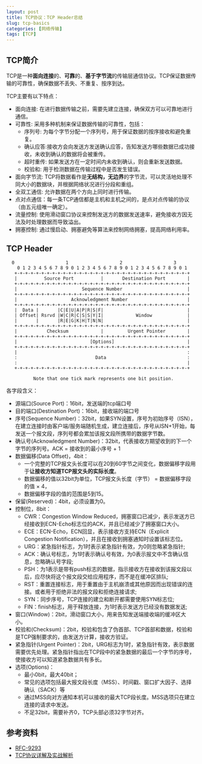 ```yaml
---
layout: post
title: TCP协议：TCP Header总结
slug: tcp-basics
categories: [网络传输]
tags: [TCP]
---
```


## TCP简介
TCP是一种**面向连接**的、**可靠**的、**基于字节流**的传输层通信协议。TCP保证数据传输的可靠性，确保数据不丢失、不重复、按序到达。

TCP主要有以下特点：
+ 面向连接: 在进行数据传输之前，需要先建立连接，确保双方可以可靠地进行通信。
+ 可靠性: 采用多种机制来保证数据传输的可靠性，包括：
    + 序列号: 为每个字节分配一个序列号，用于保证数据的按序接收和避免重复。
    + 确认应答:接收方会向发送方发送确认应答，告知发送方哪些数据已成功接收，未收到确认的数据将会被重传。
    + 超时重传: 如果发送方在一定时间内未收到确认，则会重新发送数据。
    + 校验和: 用于检测数据在传输过程中是否发生错误。
+ 面向字节流: TCP将数据看作是**无结构，无边界**的字节流，可以灵活地处理不同大小的数据块，并根据网络状况进行分段和重组。
+ 全双工通信: 允许数据在两个方向上同时进行传输。
+ 点对点通信：每一条TCP通信都是主机和主机之间的，是点对点传输的协议（由五元组唯一确定）。
+ 流量控制: 使用滑动窗口协议来控制发送方的数据发送速率，避免接收方因无法及时处理数据而导致溢出。
+ 拥塞控制: 通过慢启动、拥塞避免等算法来控制网络拥塞，提高网络利用率。

## TCP Header

```
  0                   1                   2                   3
    0 1 2 3 4 5 6 7 8 9 0 1 2 3 4 5 6 7 8 9 0 1 2 3 4 5 6 7 8 9 0 1
   +-+-+-+-+-+-+-+-+-+-+-+-+-+-+-+-+-+-+-+-+-+-+-+-+-+-+-+-+-+-+-+-+
   |          Source Port          |       Destination Port        |
   +-+-+-+-+-+-+-+-+-+-+-+-+-+-+-+-+-+-+-+-+-+-+-+-+-+-+-+-+-+-+-+-+
   |                        Sequence Number                        |
   +-+-+-+-+-+-+-+-+-+-+-+-+-+-+-+-+-+-+-+-+-+-+-+-+-+-+-+-+-+-+-+-+
   |                    Acknowledgment Number                      |
   +-+-+-+-+-+-+-+-+-+-+-+-+-+-+-+-+-+-+-+-+-+-+-+-+-+-+-+-+-+-+-+-+
   |  Data |       |C|E|U|A|P|R|S|F|                               |
   | Offset| Rsrvd |W|C|R|C|S|S|Y|I|            Window             |
   |       |       |R|E|G|K|H|T|N|N|                               |
   +-+-+-+-+-+-+-+-+-+-+-+-+-+-+-+-+-+-+-+-+-+-+-+-+-+-+-+-+-+-+-+-+
   |           Checksum            |         Urgent Pointer        |
   +-+-+-+-+-+-+-+-+-+-+-+-+-+-+-+-+-+-+-+-+-+-+-+-+-+-+-+-+-+-+-+-+
   |                           [Options]                           |
   +-+-+-+-+-+-+-+-+-+-+-+-+-+-+-+-+-+-+-+-+-+-+-+-+-+-+-+-+-+-+-+-+
   |                                                               :
   :                             Data                              :
   :                                                               |
   +-+-+-+-+-+-+-+-+-+-+-+-+-+-+-+-+-+-+-+-+-+-+-+-+-+-+-+-+-+-+-+-+

          Note that one tick mark represents one bit position.
```
各字段含义：

+ 源端口(Source Port)：16bit，发送端的tcp端口号
+ 目的端口(Destination Port)：16bit，接收端的端口号
+ 序号(Sequence Number)：32bit，如果SYN设置，序号为初始序号（ISN），在建立连接时由客户端/服务端随机生成，建立连接后，序号从ISN+1开始，每发送一个报文段，序列号都会累加该报文段所携带的数据字节数。
+ 确认号(Acknowledgment Number)：32bit，代表接收方期望收到的下一个字节的序列号。ACK = 接收到的最小序号 + 1
+ 数据偏移(Data Offset)，4bit：
    + 一个完整的TCP报文头长度可以在20到60字节之间变化，数据偏移字段用于**让接收方知道TCP报文头的实际长度**。
    + 数据偏移的值以32bit为单位，TCP报文头长度（字节） = 数据偏移字段的值 × 4，
    + 数据偏移字段的值的范围是5到15。
+ 保留(Reserved)：4bit，必须设置为0。
+ 控制位，8bit：
    + CWR：Congestion Window Reduced，拥塞窗口已减少，表示发送方已经接收到ECN-Echo标志位的ACK，并且已经减少了拥塞窗口大小。
    + ECE：ECN-Echo，ECN回显，表示接收方支持ECN（Explicit Congestion Notification），并且在接收到拥塞通知时设置该标志位。
    + URG：紧急指针标志，为1时表示紧急指针有效，为0则忽略紧急指针;
    + ACK：确认号标志，为1时表示确认号有效，为0表示报文中不含确认信息，忽略确认号字段;
    + PSH：为1表示是带有push标志的数据，指示接收方在接收到该报文段以后，应尽快将这个报文段交给应用程序，而不是在缓冲区排队;
    + RST：重置连接标志，用于重置由于主机崩溃或其他原因而出现错误的连接。或者用于拒绝非法的报文段和拒绝连接请求;
    + SYN：同步序号，TCP连接的建立和断开都需要使用SYN标志位;
    + FIN：finish标志，用于释放连接，为1时表示发送方已经没有数据发送;
+ 窗口(Window)：2bit，滑动窗口大小，用来告知发送端接收端的缓冲区大小。
+ 校验和(Checksum)：2bit，校验和包含了伪首部、TCP首部和数据，校验和是TCP强制要求的，由发送方计算，接收方验证。
+ 紧急指针(Urgent Pointer)：2bit，URG标志为1时，紧急指针有效，表示数据需要优先处理。紧急指针指出在TCP段中的紧急数据的最后一个字节的序号，使接收方可以知道紧急数据共有多长。
+ 选项(Options)：
    + 最小0bit，最大40bit；
    + 常见的选项包括最大报文段长度（MSS）、时间戳、窗口扩大因子、选择确认（SACK）等
    + 通过MSS向对方通知本机可以接收的最大TCP段长度。MSS选项只在建立连接的请求中发送。
    + 不足32bit，需要补齐0，TCP头部必须32字节对齐。


## 参考资料
+ [RFC-9293 ](https://www.rfc-editor.org/rfc/rfc9293.html)
+ [TCP协议详解及实战解析](https://blog.csdn.net/mumubumaopao/article/details/107929767)